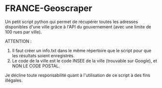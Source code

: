 # FRANCE-Geoscraper

Un petit script python qui permet de récupérer toutes les adresses disponibles d'une ville grâce à l'API du gouvernement (avec une limite de 100 rues par ville).

ATTENTION :
1) Il faut créer un info.txt dans le même répertoire que le script pour que les résultats soient enregistrés.
2) Le code de la ville est le code INSEE de la ville (trouvable sur Google), et NON LE CODE POSTAL.

Je décline toute responsabilité quant à l'utilisation de ce script à des fins illégales.
